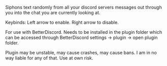 Siphons text randomly from all your discord servers messages out through you into the chat you are currently looking at. 

Keybinds: Left arrow to enable. Right arrow to disable.

For use with BetterDiscord. Needs to be installed in the plugin folder which can be accessed through BetterDiscord settings -> plugin -> open plugin folder.

Plugin may be unstable, may cause crashes, may cause bans. I am in no way liable for any of that. Use at own risk.
